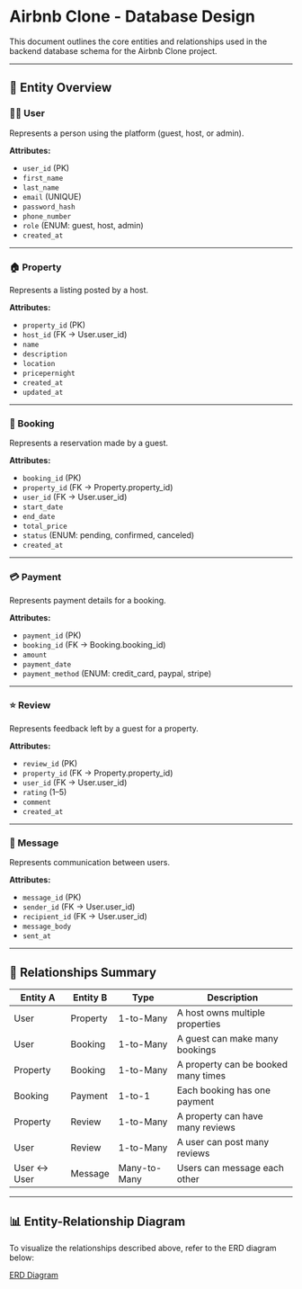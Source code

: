 # Airbnb Clone - Database Design

This document outlines the core entities and relationships used in the backend database schema for the Airbnb Clone project.

---

## 📘 Entity Overview

### 🧑‍💼 User
Represents a person using the platform (guest, host, or admin).

**Attributes:**
- `user_id` (PK)
- `first_name`
- `last_name`
- `email` (UNIQUE)
- `password_hash`
- `phone_number`
- `role` (ENUM: guest, host, admin)
- `created_at`

---

### 🏠 Property
Represents a listing posted by a host.

**Attributes:**
- `property_id` (PK)
- `host_id` (FK → User.user_id)
- `name`
- `description`
- `location`
- `pricepernight`
- `created_at`
- `updated_at`

---

### 📅 Booking
Represents a reservation made by a guest.

**Attributes:**
- `booking_id` (PK)
- `property_id` (FK → Property.property_id)
- `user_id` (FK → User.user_id)
- `start_date`
- `end_date`
- `total_price`
- `status` (ENUM: pending, confirmed, canceled)
- `created_at`

---

### 💳 Payment
Represents payment details for a booking.

**Attributes:**
- `payment_id` (PK)
- `booking_id` (FK → Booking.booking_id)
- `amount`
- `payment_date`
- `payment_method` (ENUM: credit_card, paypal, stripe)

---

### ⭐ Review
Represents feedback left by a guest for a property.

**Attributes:**
- `review_id` (PK)
- `property_id` (FK → Property.property_id)
- `user_id` (FK → User.user_id)
- `rating` (1–5)
- `comment`
- `created_at`

---

### 💬 Message
Represents communication between users.

**Attributes:**
- `message_id` (PK)
- `sender_id` (FK → User.user_id)
- `recipient_id` (FK → User.user_id)
- `message_body`
- `sent_at`

---

## 🔗 Relationships Summary

| Entity A     | Entity B     | Type         | Description                           |
|--------------|--------------|--------------|---------------------------------------|
| User         | Property     | 1-to-Many    | A host owns multiple properties       |
| User         | Booking      | 1-to-Many    | A guest can make many bookings        |
| Property     | Booking      | 1-to-Many    | A property can be booked many times   |
| Booking      | Payment      | 1-to-1       | Each booking has one payment          |
| Property     | Review       | 1-to-Many    | A property can have many reviews      |
| User         | Review       | 1-to-Many    | A user can post many reviews          |
| User ↔ User  | Message      | Many-to-Many | Users can message each other          |

---

## 📊 Entity-Relationship Diagram

To visualize the relationships described above, refer to the ERD diagram below:

[ERD Diagram](ERD.PNG)
